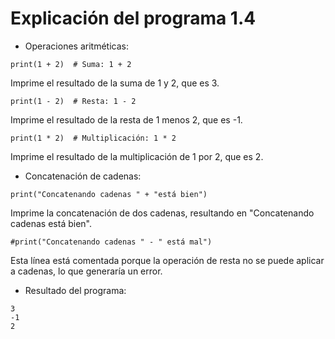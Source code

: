 # Explicación del programa 1.4

- Operaciones aritméticas:
```
print(1 + 2)  # Suma: 1 + 2
```
Imprime el resultado de la suma de 1 y 2, que es 3.
```
print(1 - 2)  # Resta: 1 - 2
```
Imprime el resultado de la resta de 1 menos 2, que es -1.
```
print(1 * 2)  # Multiplicación: 1 * 2
```
Imprime el resultado de la multiplicación de 1 por 2, que es 2.

- Concatenación de cadenas:
```
print("Concatenando cadenas " + "está bien")
```
Imprime la concatenación de dos cadenas, resultando en "Concatenando cadenas está bien".
```
#print("Concatenando cadenas " - " está mal")
```
Esta línea está comentada porque la operación de resta no se puede aplicar a cadenas, lo que generaría un error.

- Resultado del programa:
```
3
-1
2
```

